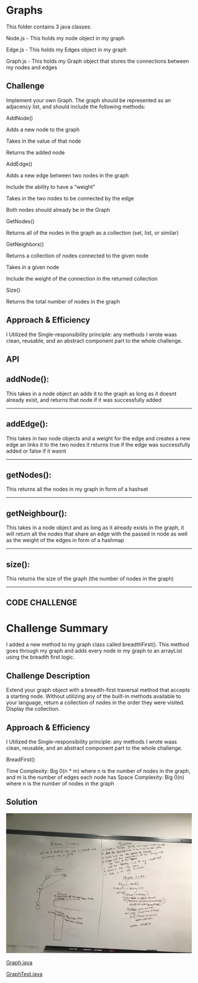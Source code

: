 # Graphs
<!-- Short summary or background information -->
This folder contains 3 java classes:

Node.js - This holds my node object in my graph

Edge.js - This holds my Edges object in my graph

Graph.js - This holds my Graph object that stores the connections between my nodes and edges

## Challenge
<!-- Description of the challenge -->
Implement your own Graph. The graph should be represented as an adjacency list, and should include the following methods:

AddNode()

Adds a new node to the graph

Takes in the value of that node

Returns the added node

AddEdge()

Adds a new edge between two nodes in the graph

Include the ability to have a “weight”

Takes in the two nodes to be connected by the edge

Both nodes should already be in the Graph

GetNodes()

Returns all of the nodes in the graph as a collection (set, list, or similar)

GetNeighbors()

Returns a collection of nodes connected to the given node

Takes in a given node

Include the weight of the connection in the returned collection

Size()

Returns the total number of nodes in the graph

## Approach & Efficiency
<!-- What approach did you take? Why? What is the Big O space/time for this approach? -->
I Utilized the Single-responsibility principle: any methods I wrote waas clean, reusable, and an abstract component
part to the whole challenge.


## API
<!-- Description of each method publicly available in your Graph -->
## addNode():
This takes in a node object an adds it to the graph as long as it doesnt already exist, and returns that node if it
was successfully added
*********************************************************************************************************************

## addEdge():
This takes in two node objects and a weight for the edge and creates a new edge an links it to the two nodes
it returns true if the edge was successfully added or false if it wasnt
*********************************************************************************************************************

## getNodes():
This returns all the nodes in my graph in form of a hashset
*********************************************************************************************************************

## getNeighbour():
This takes in a node object and as long as it already exists in the graph, it will return all the
nodes that share an edge with the passed in node as well as the weight of the edges in form of a hashmap
*********************************************************************************************************************

## size():
This returns the size of the graph (the number of nodes in the graph)
*********************************************************************************************************************

## CODE CHALLENGE

# Challenge Summary
<!-- Short summary or background information -->
I added a new method to my graph class called breadthFirst(). This method goes through my graph and adds every node in my graph to an arrayList using the breadth first logic.


## Challenge Description
<!-- Description of the challenge -->
Extend your graph object with a breadth-first traversal method that accepts a starting node. Without utilizing any of the built-in methods available to your language, return a collection of nodes in the order they were visited. Display the collection.

## Approach & Efficiency
<!-- What approach did you take? Why? What is the Big O space/time for this approach? -->
I Utilized the Single-responsibility principle: any methods I wrote waas clean, reusable, and an abstract component
part to the whole challenge.

BreadFirst()

Time Complexity: Big 0(n * m) where n is the number of nodes in the graph, and m is the number of edges each node has
Space Complexity: Big 0(n) where n is the number of nodes in the graph



## Solution
<!-- Embedded whiteboard image -->
![alt_text](https://github.com/wosunkwo/data-structures-and-algorithms/blob/master/code401-challenges/assets/breadthFirst.jpg)

[Graph.java](https://github.com/wosunkwo/data-structures-and-algorithms/blob/master/code401-challenges/src/main/java/code401/challenges/graph/Graph.java)

[GraphTest.java](https://github.com/wosunkwo/data-structures-and-algorithms/blob/master/code401-challenges/src/test/java/code401/challenges/graph/GraphTest.java)
